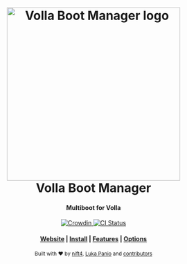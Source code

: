 <h1 align="center">
  <a href="https://github.com/Android-Boot-Manager/App">
    <img alt="Volla Boot Manager logo" src="https://github.com/Android-Boot-Manager/App/raw/master/web_hi_res_512.png" width="400">
  </a>
  <br>Volla Boot Manager <br>
</h1>

<h4 align="center">
  Multiboot for Volla
</h4>

<p align="center">

  <a href="https://crowdin.com/project/android-boot-manager">
    <img src="https://badges.crowdin.net/android-boot-manager/localized.svg" alt="Crowdin"/>
  </a>

  <a href="https://github.com/Android-Boot-Manager/App/actions">
    <img src="https://github.com/android-boot-manager/app/workflows/Android%20CI/badge.svg"
      alt="CI Status" />
  </a>
</p>

<div align="center">
  <h4>
    <a href="https://android-boot-manager.github.io">Website</a> |
    <a href="https://www.wiki.abmanager.tech/index.php/Installation_Tutorial">Install</a> |
    <a href="https://www.wiki.abmanager.tech/index.php/Main_Page#Features">Features</a> |
    <a href="https://www.wiki.abmanager.tech/index.php/Configuration">Options</a>
  </h4>
</div>

<div align="center">
  <sub>Built with ❤︎ by
  <a href="https://git.io/nift4">nift4</a>, <a href="https://github.com/luka177">Luka Panio</a> and
  <a href="https://github.com/Android-Boot-Manager/App/graphs/contributors">contributors </a></sub>
</div>
